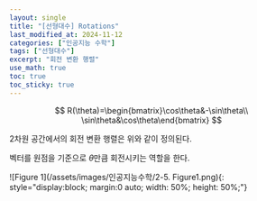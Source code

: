 ```yaml
---
layout: single
title: "[선형대수] Rotations"
last_modified_at: 2024-11-12
categories: ["인공지능 수학"]
tags: ["선형대수"]
excerpt: "회전 변환 행렬"
use_math: true
toc: true
toc_sticky: true
---
```


$$
R(\theta)=\begin{bmatrix}\cos\theta&-\sin\theta\\ \sin\theta&\cos\theta\end{bmatrix}
$$

2차원 공간에서의 회전 변환 행렬은 위와 같이 정의된다.

벡터를 원점을 기준으로 $\theta$만큼 회전시키는 역할을 한다.

![Figure 1](/assets/images/인공지능수학/2-5. Figure1.png){: style="display:block; margin:0 auto; width: 50%; height: 50%;"}
